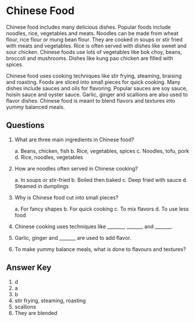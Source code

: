 # Chinese Food

Chinese food includes many delicious dishes. Popular foods include noodles, rice, vegetables and meats. Noodles can be made from wheat flour, rice flour or mung bean flour. They are cooked in soups or stir fried with meats and vegetables. Rice is often served with dishes like sweet and sour chicken. Chinese foods use lots of vegetables like bok choy, beans, broccoli and mushrooms. Dishes like kung pao chicken are filled with spices.

Chinese food uses cooking techniques like stir frying, steaming, braising and roasting. Foods are sliced into small pieces for quick cooking. Many dishes include sauces and oils for flavoring. Popular sauces are soy sauce, hoisin sauce and oyster sauce. Garlic, ginger and scallions are also used to flavor dishes. Chinese food is meant to blend flavors and textures into yummy balanced meals.

## Questions

1. What are three main ingredients in Chinese food?

   a. Beans, chicken, fish
   b. Rice, vegetables, spices
   c. Noodles, tofu, pork
   d. Rice, noodles, vegetables

2. How are noodles often served in Chinese cooking?

   a. In soups or stir-fried
   b. Boiled then baked
   c. Deep fried with sauce
   d. Steamed in dumplings

3. Why is Chinese food cut into small pieces?

   a. For fancy shapes
   b. For quick cooking
   c. To mix flavors
   d. To use less food

4. Chinese cooking uses techniques like _______, _______ and _______.

5. Garlic, ginger and _______ are used to add flavor.

6. To make yummy balance meals, what is done to flavours and textures?

## Answer Key

1. d
2. a
3. b
4. stir frying, steaming, roasting
5. scallions
6. They are blended

